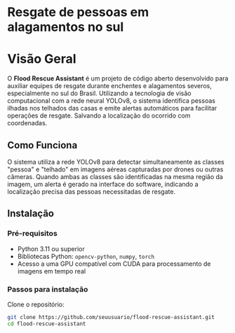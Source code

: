 # Resgate de pessoas em alagamentos no sul

# Visão Geral

O **Flood Rescue Assistant** é um projeto de código aberto desenvolvido para auxiliar equipes de resgate durante enchentes e alagamentos severos, especialmente no sul do Brasil. Utilizando a tecnologia de visão computacional com a rede neural YOLOv8, o sistema identifica pessoas ilhadas nos telhados das casas e emite alertas automáticos para facilitar operações de resgate. Salvando a localização do ocorrido com coordenadas. 

## Como Funciona

O sistema utiliza a rede YOLOv8 para detectar simultaneamente as classes "pessoa" e "telhado" em imagens aéreas capturadas por drones ou outras câmeras. Quando ambas as classes são identificadas na mesma região da imagem, um alerta é gerado na interface do software, indicando a localização precisa das pessoas necessitadas de resgate.

## Instalação

### Pré-requisitos

- Python 3.11 ou superior
- Bibliotecas Python: `opencv-python`, `numpy`, `torch`
- Acesso a uma GPU compatível com CUDA para processamento de imagens em tempo real

### Passos para instalação

Clone o repositório:

```bash
git clone https://github.com/seuusuario/flood-rescue-assistant.git
cd flood-rescue-assistant
```
